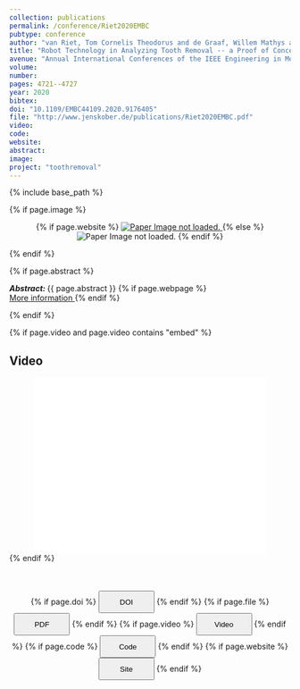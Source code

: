 ```yaml
---
collection: publications
permalink: /conference/Riet2020EMBC
pubtype: conference
author: "van Riet, Tom Cornelis Theodorus and de Graaf, Willem Mathys and van Antwerpen, Reinier and van Frankenhuyzen, Jan and de Lange, Jan and Kober, Jens"
title: "Robot Technology in Analyzing Tooth Removal -- a Proof of Concept"
avenue: "Annual International Conferences of the IEEE Engineering in Medicine & Biology Society (EMBC)"
volume: 
number: 
pages: 4721--4727
year: 2020
bibtex: 
doi: "10.1109/EMBC44109.2020.9176405"
file: "http://www.jenskober.de/publications/Riet2020EMBC.pdf"
video: 
code: 
website: 
abstract: 
image: 
project: "toothremoval"
---
```

{% include base_path %}

{% if page.image %}
<p align="center">
{% if page.website %}
<a href="{{ page.website }}"> <img src="{{  page.image }}" alt="Paper Image not loaded." style="max-height:400px;max-width:400px"/> </a>
{% else %}
<img src="{{  page.image }}" alt="Paper Image not loaded." />
{% endif %}
</p>
{% endif %}

{% if page.abstract %}
<p> <strong> <em> Abstract: </em> </strong> {{ page.abstract }}
    {% if page.webpage %}
        <a href="{{ page.website}}"> <br> More information </a>
    {% endif %}
</p>
{% endif %}


{% if page.video and page.video contains "embed" %}
<h2> Video </h2>
<div align="center">
<iframe width="420" height="315" src="{{ page.video }}" frameborder="0" allowfullscreen ></iframe>
</div>
{% endif %}


<div align="center" style="margin-top: 50px">
{% if page.doi %}
<button name="button" onclick="{{ page.doi }}" style="height:40px;width:100px">DOI</button>
{% endif %}
{% if page.file %}
<button name="button" onclick="{{ page.file }}" style="height:40px;width:100px">PDF</button>
{% endif %}
{% if page.video %}
<button name="button" onclick="{{ page.video }}" style="height:40px;width:100px">Video</button>
{% endif %}
{% if page.code %}
<button name="button" onclick="{{ page.code }}" style="height:40px;width:100px">Code</button>
{% endif %}
{% if page.website %}
<button name="button" onclick="{{ page.website }}" style="height:40px;width:100px">Site</button>
{% endif %}
</div>